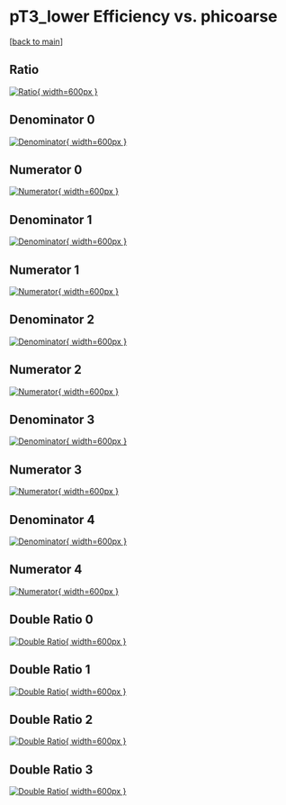 # pT3_lower Efficiency vs. phicoarse

[[back to main](./)]



## Ratio

[![Ratio](../mtv/var/pT3_lower_vtr_321_-1_eff_phicoarse.png){ width=600px }](../mtv/var/pT3_lower_vtr_321_-1_eff_phicoarse.pdf)

## Denominator 0

[![Denominator](../mtv/den/pT3_lower_vtr_321_-1_eff_phicoarse_den0.png){ width=600px }](../mtv/den/pT3_lower_vtr_321_-1_eff_phicoarse_den0.pdf)

## Numerator 0

[![Numerator](../mtv/num/pT3_lower_vtr_321_-1_eff_phicoarse_num0.png){ width=600px }](../mtv/num/pT3_lower_vtr_321_-1_eff_phicoarse_num0.pdf)

## Denominator 1

[![Denominator](../mtv/den/pT3_lower_vtr_321_-1_eff_phicoarse_den1.png){ width=600px }](../mtv/den/pT3_lower_vtr_321_-1_eff_phicoarse_den1.pdf)

## Numerator 1

[![Numerator](../mtv/num/pT3_lower_vtr_321_-1_eff_phicoarse_num1.png){ width=600px }](../mtv/num/pT3_lower_vtr_321_-1_eff_phicoarse_num1.pdf)

## Denominator 2

[![Denominator](../mtv/den/pT3_lower_vtr_321_-1_eff_phicoarse_den2.png){ width=600px }](../mtv/den/pT3_lower_vtr_321_-1_eff_phicoarse_den2.pdf)

## Numerator 2

[![Numerator](../mtv/num/pT3_lower_vtr_321_-1_eff_phicoarse_num2.png){ width=600px }](../mtv/num/pT3_lower_vtr_321_-1_eff_phicoarse_num2.pdf)

## Denominator 3

[![Denominator](../mtv/den/pT3_lower_vtr_321_-1_eff_phicoarse_den3.png){ width=600px }](../mtv/den/pT3_lower_vtr_321_-1_eff_phicoarse_den3.pdf)

## Numerator 3

[![Numerator](../mtv/num/pT3_lower_vtr_321_-1_eff_phicoarse_num3.png){ width=600px }](../mtv/num/pT3_lower_vtr_321_-1_eff_phicoarse_num3.pdf)

## Denominator 4

[![Denominator](../mtv/den/pT3_lower_vtr_321_-1_eff_phicoarse_den4.png){ width=600px }](../mtv/den/pT3_lower_vtr_321_-1_eff_phicoarse_den4.pdf)

## Numerator 4

[![Numerator](../mtv/num/pT3_lower_vtr_321_-1_eff_phicoarse_num4.png){ width=600px }](../mtv/num/pT3_lower_vtr_321_-1_eff_phicoarse_num4.pdf)

## Double Ratio 0

[![Double Ratio](../mtv/ratio/pT3_lower_vtr_321_-1_eff_phicoarse_ratio0.png){ width=600px }](../mtv/ratio/pT3_lower_vtr_321_-1_eff_phicoarse_ratio0.pdf)

## Double Ratio 1

[![Double Ratio](../mtv/ratio/pT3_lower_vtr_321_-1_eff_phicoarse_ratio1.png){ width=600px }](../mtv/ratio/pT3_lower_vtr_321_-1_eff_phicoarse_ratio1.pdf)

## Double Ratio 2

[![Double Ratio](../mtv/ratio/pT3_lower_vtr_321_-1_eff_phicoarse_ratio2.png){ width=600px }](../mtv/ratio/pT3_lower_vtr_321_-1_eff_phicoarse_ratio2.pdf)

## Double Ratio 3

[![Double Ratio](../mtv/ratio/pT3_lower_vtr_321_-1_eff_phicoarse_ratio3.png){ width=600px }](../mtv/ratio/pT3_lower_vtr_321_-1_eff_phicoarse_ratio3.pdf)

